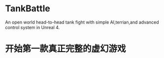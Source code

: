 # TankBattle
An open world head-to-head tank fight with simple AI,terrian,and advanced control system in Unreal 4.
# 开始第一款真正完整的虚幻游戏
